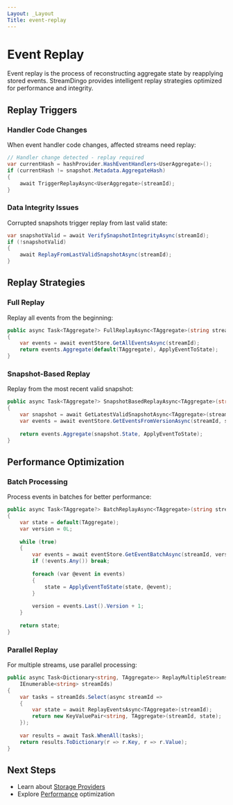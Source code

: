 ```yaml
---
Layout: _Layout
Title: event-replay
---
```

# Event Replay

Event replay is the process of reconstructing aggregate state by reapplying stored events. StreamDingo provides intelligent replay strategies optimized for performance and integrity.

## Replay Triggers

### Handler Code Changes
When event handler code changes, affected streams need replay:

```csharp
// Handler change detected - replay required
var currentHash = hashProvider.HashEventHandlers<UserAggregate>();
if (currentHash != snapshot.Metadata.AggregateHash)
{
    await TriggerReplayAsync<UserAggregate>(streamId);
}
```

### Data Integrity Issues
Corrupted snapshots trigger replay from last valid state:

```csharp
var snapshotValid = await VerifySnapshotIntegrityAsync(streamId);
if (!snapshotValid)
{
    await ReplayFromLastValidSnapshotAsync(streamId);
}
```

## Replay Strategies

### Full Replay
Replay all events from the beginning:

```csharp
public async Task<TAggregate?> FullReplayAsync<TAggregate>(string streamId)
{
    var events = await eventStore.GetAllEventsAsync(streamId);
    return events.Aggregate(default(TAggregate), ApplyEventToState);
}
```

### Snapshot-Based Replay
Replay from the most recent valid snapshot:

```csharp
public async Task<TAggregate?> SnapshotBasedReplayAsync<TAggregate>(string streamId)
{
    var snapshot = await GetLatestValidSnapshotAsync<TAggregate>(streamId);
    var events = await eventStore.GetEventsFromVersionAsync(streamId, snapshot.Version + 1);
    
    return events.Aggregate(snapshot.State, ApplyEventToState);
}
```

## Performance Optimization

### Batch Processing
Process events in batches for better performance:

```csharp
public async Task<TAggregate?> BatchReplayAsync<TAggregate>(string streamId, int batchSize = 1000)
{
    var state = default(TAggregate);
    var version = 0L;
    
    while (true)
    {
        var events = await eventStore.GetEventBatchAsync(streamId, version, batchSize);
        if (!events.Any()) break;
        
        foreach (var @event in events)
        {
            state = ApplyEventToState(state, @event);
        }
        
        version = events.Last().Version + 1;
    }
    
    return state;
}
```

### Parallel Replay
For multiple streams, use parallel processing:

```csharp
public async Task<Dictionary<string, TAggregate>> ReplayMultipleStreamsAsync<TAggregate>(
    IEnumerable<string> streamIds)
{
    var tasks = streamIds.Select(async streamId =>
    {
        var state = await ReplayEventsAsync<TAggregate>(streamId);
        return new KeyValuePair<string, TAggregate>(streamId, state);
    });
    
    var results = await Task.WhenAll(tasks);
    return results.ToDictionary(r => r.Key, r => r.Value);
}
```

## Next Steps

- Learn about [Storage Providers](storage-providers.html)
- Explore [Performance](../advanced/performance.html) optimization
